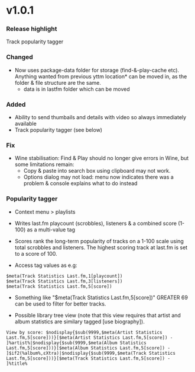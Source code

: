 # v1.0.1

### Release highlight
Track popularity tagger

### Changed
- Now uses package-data folder for storage (find-&-play-cache etc). Anything wanted from previous yttm location* can be moved in, as the folder & file structure are the same.
     * data is in lastfm folder which can be moved

### Added
- Ability to send thumbails and details with video so always immediately available
- Track popularity tagger (see below)

### Fix
- Wine stabilisation: Find & Play should no longer give errors in Wine, but some limitations remain:
    - Copy & paste into search box using clipboard may not work.
    - Options dialog may not load: menu now indicates there was a problem & console explains what to do instead

### Popularity tagger
- Context menu > playlists
- Writes last.fm playcount (scrobbles), listeners & a combined score (1-100) as a multi-value tag
- Scores rank the long-term popularity of tracks on a 1-100 scale using total scrobbles and listeners. The highest scoring track at last.fm is set to a score of 100.

- Access tag values as e.g:
```
$meta(Track Statistics Last.fm,1[playcount])
$meta(Track Statistics Last.fm,3[listeners])
$meta(Track Statistics Last.fm,5[score])
```

- Something like "$meta(Track Statistics Last.fm,5[score])" GREATER 69 can be used to filter for better tracks.

- Possible library tree view (note that this view requires that artist and album statistics are similary tagged [use biography]).

```View by score: $nodisplay{$sub(9999,$meta(Artist Statistics Last.fm,5[score]))}[$meta(Artist Statistics Last.fm,5[score]) - ]%artist%|$nodisplay{$sub(9999,$meta(Album Statistics Last.fm,5[score]))}[$meta(Album Statistics Last.fm,5[score]) - ]$if2(%album%,εXtra)|$nodisplay{$sub(9999,$meta(Track Statistics Last.fm,5[score]))}[$meta(Track Statistics Last.fm,5[score]) - ]%title%```
